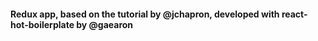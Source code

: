 #### Redux app, based on the tutorial by @jchapron, developed with react-hot-boilerplate by @gaearon
